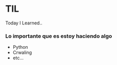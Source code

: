 # TIL
Today I Learned..

### Lo importante que es estoy haciendo algo

- Python
- Crwaling
- etc...
